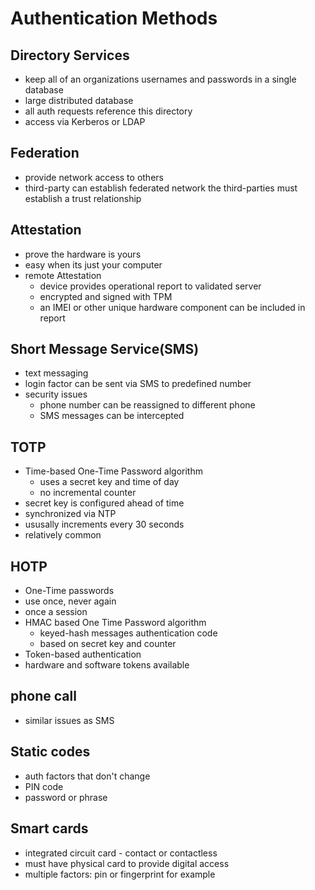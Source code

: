 # Authentication Methods

## Directory Services

- keep all of an organizations usernames and passwords in a single database
- large distributed database
- all auth requests reference this directory
- access via Kerberos or LDAP

## Federation

- provide network access to others
- third-party can establish federated network
  the third-parties must establish a trust relationship

## Attestation

- prove the hardware is yours
- easy when its just your computer
- remote Attestation
  - device provides operational report to validated server
  - encrypted and signed with TPM
  - an IMEI or other unique hardware component can be included in report

## Short Message Service(SMS)

- text messaging
- login factor can be sent via SMS to predefined number
- security issues
  - phone number can be reassigned to different phone
  - SMS messages can be intercepted

## TOTP

- Time-based One-Time Password algorithm
  - uses a secret key and time of day
  - no incremental counter
- secret key is configured ahead of time
- synchronized via NTP
- ususally increments every 30 seconds
- relatively common

## HOTP

- One-Time passwords
- use once, never again
- once a session
- HMAC based One Time Password algorithm
  - keyed-hash messages authentication code
  - based on secret key and counter
- Token-based authentication
- hardware and software tokens available

## phone call

- similar issues as SMS

## Static codes

- auth factors that don't change
- PIN code
- password or phrase

## Smart cards

- integrated circuit card - contact or contactless
- must have physical card to provide digital access
- multiple factors: pin or fingerprint for example
